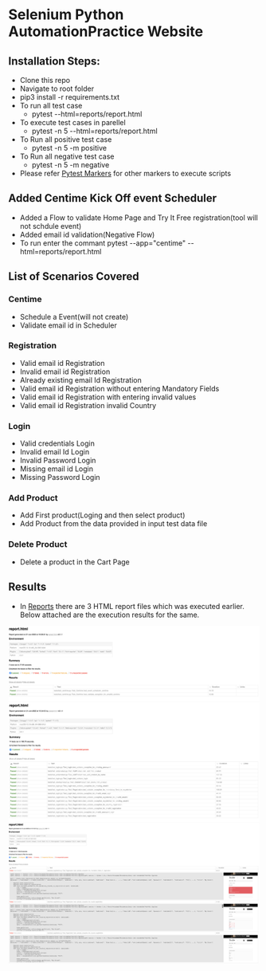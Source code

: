 # Selenium Python AutomationPractice Website 
 
## Installation Steps:
* Clone this repo
* Navigate to root folder
* pip3 install -r requirements.txt
* To run all test case
  - pytest --html=reports/report.html
* To execute test cases in parellel
  - pytest -n 5 --html=reports/report.html
* To Run all positive test case
  - pytest -n 5 -m positive
* To Run all negative test case
  - pytest -n 5 -m negative
* Please refer [Pytest Markers](pytest.ini) for other markers to execute scripts

## Added Centime Kick Off event Scheduler
* Added a Flow to validate Home Page and Try It Free registration(tool will not schdule event)
* Added email id validation(Negative Flow)
* To run enter the commant pytest --app="centime" --html=reports/report.html


## List of Scenarios Covered

### Centime
* Schedule a Event(will not create)
* Validate email id in Scheduler

### Registration
* Valid email id Registration
* Invalid email id Registration
* Already existing email Id Registration
* Valid email id Registration without entering Mandatory Fields
* Valid email id Registration with entering invalid values
* Valid email id Registration invalid Country

### Login
* Valid credentials Login
* Invalid email Id Login
* Invalid Password Login
* Missing email id Login
* Missing Password Login

### Add Product
* Add First product(Loging and then select product)
* Add Product from the data provided in input test data file

### Delete Product
* Delete a product in the Cart Page

## Results
* In [Reports](reports) there are 3 HTML report files which was executed earlier. Below attached are the execution results for the same.
<img src = "img/Centime Results.png">
<img src = "img/Automation Practice with All Pass.png">
<img src = "img/Automation Practice with Failures.png">